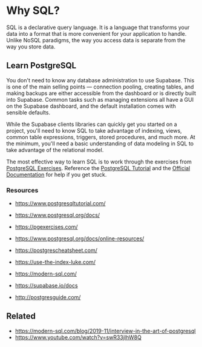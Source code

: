 # Why SQL?

SQL is a declarative query language. It is a language that transforms your data into a format that is more convenient for your application to handle. Unlike NoSQL paradigms, the way you access data is separate from the way you store data.

<!-- > Nowadays, it's quite popular to say that REST APIs are the dire way to access data, or GraphQL is the way to go, [but] SQL [serves basically the same role]. It's just that SQL is more mature and more powerful.
>
> &mdash; Markus Winand, [The Mother of all Query Languages: SQL in Modern Times](https://www.youtube.com/watch?v=swR33jIhW8Q) -->

## Learn PostgreSQL

You don't need to know any database administration to use Supabase. This is one of the main selling points — connection pooling, creating tables, and making backups are either accessible from the dashboard or is directly built into Supabase. Common tasks such as managing extensions all have a GUI on the Supabase dashboard, and the default installation comes with sensible defaults.

While the Supabase clients libraries can quickly get you started on a project, you'll need to know SQL to take advantage of indexing, views, common table expressions, triggers, stored procedures, and much more. At the minimum, you'll need a basic understanding of data modeling in SQL to take advantage of the relational model.

The most effective way to learn SQL is to work through the exercises from [PostgreSQL Exercises](https://pgexercises.com/gettingstarted.html). Reference the [PostgreSQL Tutorial](https://www.postgresqltutorial.com/) and the [Official Documentation](https://www.postgresql.org/docs/current/) for help if you get stuck.

### Resources

- https://www.postgresqltutorial.com/
- https://www.postgresql.org/docs/
- https://pgexercises.com/

- https://www.postgresql.org/docs/online-resources/
- https://postgrescheatsheet.com/
- https://use-the-index-luke.com/
- https://modern-sql.com/
- https://supabase.io/docs
- http://postgresguide.com/

## Related

- https://modern-sql.com/blog/2019-11/interview-in-the-art-of-postgresql
- https://www.youtube.com/watch?v=swR33jIhW8Q
